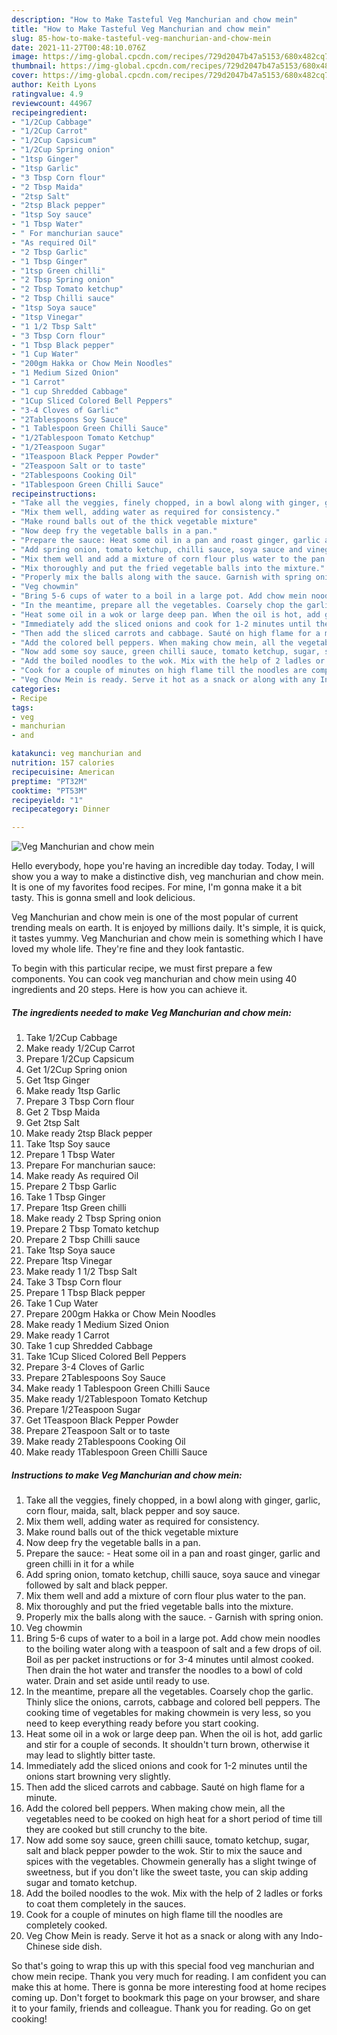 ```yaml
---
description: "How to Make Tasteful Veg Manchurian and chow mein"
title: "How to Make Tasteful Veg Manchurian and chow mein"
slug: 85-how-to-make-tasteful-veg-manchurian-and-chow-mein
date: 2021-11-27T00:48:10.076Z
image: https://img-global.cpcdn.com/recipes/729d2047b47a5153/680x482cq70/veg-manchurian-and-chow-mein-recipe-main-photo.jpg
thumbnail: https://img-global.cpcdn.com/recipes/729d2047b47a5153/680x482cq70/veg-manchurian-and-chow-mein-recipe-main-photo.jpg
cover: https://img-global.cpcdn.com/recipes/729d2047b47a5153/680x482cq70/veg-manchurian-and-chow-mein-recipe-main-photo.jpg
author: Keith Lyons
ratingvalue: 4.9
reviewcount: 44967
recipeingredient:
- "1/2Cup Cabbage"
- "1/2Cup Carrot"
- "1/2Cup Capsicum"
- "1/2Cup Spring onion"
- "1tsp Ginger"
- "1tsp Garlic"
- "3 Tbsp Corn flour"
- "2 Tbsp Maida"
- "2tsp Salt"
- "2tsp Black pepper"
- "1tsp Soy sauce"
- "1 Tbsp Water"
- " For manchurian sauce"
- "As required Oil"
- "2 Tbsp Garlic"
- "1 Tbsp Ginger"
- "1tsp Green chilli"
- "2 Tbsp Spring onion"
- "2 Tbsp Tomato ketchup"
- "2 Tbsp Chilli sauce"
- "1tsp Soya sauce"
- "1tsp Vinegar"
- "1 1/2 Tbsp Salt"
- "3 Tbsp Corn flour"
- "1 Tbsp Black pepper"
- "1 Cup Water"
- "200gm Hakka or Chow Mein Noodles"
- "1 Medium Sized Onion"
- "1 Carrot"
- "1 cup Shredded Cabbage"
- "1Cup Sliced Colored Bell Peppers"
- "3-4 Cloves of Garlic"
- "2Tablespoons Soy Sauce"
- "1 Tablespoon Green Chilli Sauce"
- "1/2Tablespoon Tomato Ketchup"
- "1/2Teaspoon Sugar"
- "1Teaspoon Black Pepper Powder"
- "2Teaspoon Salt or to taste"
- "2Tablespoons Cooking Oil"
- "1Tablespoon Green Chilli Sauce"
recipeinstructions:
- "Take all the veggies, finely chopped, in a bowl along with ginger, garlic, corn flour, maida, salt, black pepper and soy sauce."
- "Mix them well, adding water as required for consistency."
- "Make round balls out of the thick vegetable mixture"
- "Now deep fry the vegetable balls in a pan."
- "Prepare the sauce: Heat some oil in a pan and roast ginger, garlic and green chilli in it for a while"
- "Add spring onion, tomato ketchup, chilli sauce, soya sauce and vinegar followed by salt and black pepper."
- "Mix them well and add a mixture of corn flour plus water to the pan."
- "Mix thoroughly and put the fried vegetable balls into the mixture."
- "Properly mix the balls along with the sauce. Garnish with spring onion."
- "Veg chowmin"
- "Bring 5-6 cups of water to a boil in a large pot. Add chow mein noodles to the boiling water along with a teaspoon of salt and a few drops of oil. Boil as per packet instructions or for 3-4 minutes until almost cooked. Then drain the hot water and transfer the noodles to a bowl of cold water. Drain and set aside until ready to use."
- "In the meantime, prepare all the vegetables. Coarsely chop the garlic. Thinly slice the onions, carrots, cabbage and colored bell peppers. The cooking time of vegetables for making chowmein is very less, so you need to keep everything ready before you start cooking."
- "Heat some oil in a wok or large deep pan. When the oil is hot, add garlic and stir for a couple of seconds. It shouldn&#39;t turn brown, otherwise it may lead to slightly bitter taste."
- "Immediately add the sliced onions and cook for 1-2 minutes until the onions start browning very slightly."
- "Then add the sliced carrots and cabbage. Sauté on high flame for a minute."
- "Add the colored bell peppers. When making chow mein, all the vegetables need to be cooked on high heat for a short period of time till they are cooked but still crunchy to the bite."
- "Now add some soy sauce, green chilli sauce, tomato ketchup, sugar, salt and black pepper powder to the wok. Stir to mix the sauce and spices with the vegetables. Chowmein generally has a slight twinge of sweetness, but if you don&#39;t like the sweet taste, you can skip adding sugar and tomato ketchup."
- "Add the boiled noodles to the wok. Mix with the help of 2 ladles or forks to coat them completely in the sauces."
- "Cook for a couple of minutes on high flame till the noodles are completely cooked."
- "Veg Chow Mein is ready. Serve it hot as a snack or along with any Indo-Chinese side dish."
categories:
- Recipe
tags:
- veg
- manchurian
- and

katakunci: veg manchurian and 
nutrition: 157 calories
recipecuisine: American
preptime: "PT32M"
cooktime: "PT53M"
recipeyield: "1"
recipecategory: Dinner

---
```



![Veg Manchurian and chow mein](https://img-global.cpcdn.com/recipes/729d2047b47a5153/680x482cq70/veg-manchurian-and-chow-mein-recipe-main-photo.jpg)

Hello everybody, hope you're having an incredible day today. Today, I will show you a way to make a distinctive dish, veg manchurian and chow mein. It is one of my favorites food recipes. For mine, I'm gonna make it a bit tasty. This is gonna smell and look delicious.



Veg Manchurian and chow mein is one of the most popular of current trending meals on earth. It is enjoyed by millions daily. It's simple, it is quick, it tastes yummy. Veg Manchurian and chow mein is something which I have loved my whole life. They're fine and they look fantastic.


To begin with this particular recipe, we must first prepare a few components. You can cook veg manchurian and chow mein using 40 ingredients and 20 steps. Here is how you can achieve it.

<!--inarticleads1-->

##### The ingredients needed to make Veg Manchurian and chow mein:

1. Take 1/2Cup Cabbage
1. Make ready 1/2Cup Carrot
1. Prepare 1/2Cup Capsicum
1. Get 1/2Cup Spring onion
1. Get 1tsp Ginger
1. Make ready 1tsp Garlic
1. Prepare 3 Tbsp Corn flour
1. Get 2 Tbsp Maida
1. Get 2tsp Salt
1. Make ready 2tsp Black pepper
1. Take 1tsp Soy sauce
1. Prepare 1 Tbsp Water
1. Prepare  For manchurian sauce:
1. Make ready As required Oil
1. Prepare 2 Tbsp Garlic
1. Take 1 Tbsp Ginger
1. Prepare 1tsp Green chilli
1. Make ready 2 Tbsp Spring onion
1. Prepare 2 Tbsp Tomato ketchup
1. Prepare 2 Tbsp Chilli sauce
1. Take 1tsp Soya sauce
1. Prepare 1tsp Vinegar
1. Make ready 1 1/2 Tbsp Salt
1. Take 3 Tbsp Corn flour
1. Prepare 1 Tbsp Black pepper
1. Take 1 Cup Water
1. Prepare 200gm Hakka or Chow Mein Noodles
1. Make ready 1 Medium Sized Onion
1. Make ready 1 Carrot
1. Take 1 cup Shredded Cabbage
1. Take 1Cup Sliced Colored Bell Peppers
1. Prepare 3-4 Cloves of Garlic
1. Prepare 2Tablespoons Soy Sauce
1. Make ready 1 Tablespoon Green Chilli Sauce
1. Make ready 1/2Tablespoon Tomato Ketchup
1. Prepare 1/2Teaspoon Sugar
1. Get 1Teaspoon Black Pepper Powder
1. Prepare 2Teaspoon Salt or to taste
1. Make ready 2Tablespoons Cooking Oil
1. Make ready 1Tablespoon Green Chilli Sauce




<!--inarticleads2-->

##### Instructions to make Veg Manchurian and chow mein:

1. Take all the veggies, finely chopped, in a bowl along with ginger, garlic, corn flour, maida, salt, black pepper and soy sauce.
1. Mix them well, adding water as required for consistency.
1. Make round balls out of the thick vegetable mixture
1. Now deep fry the vegetable balls in a pan.
1. Prepare the sauce: - Heat some oil in a pan and roast ginger, garlic and green chilli in it for a while
1. Add spring onion, tomato ketchup, chilli sauce, soya sauce and vinegar followed by salt and black pepper.
1. Mix them well and add a mixture of corn flour plus water to the pan.
1. Mix thoroughly and put the fried vegetable balls into the mixture.
1. Properly mix the balls along with the sauce. - Garnish with spring onion.
1. Veg chowmin
1. Bring 5-6 cups of water to a boil in a large pot. Add chow mein noodles to the boiling water along with a teaspoon of salt and a few drops of oil. Boil as per packet instructions or for 3-4 minutes until almost cooked. Then drain the hot water and transfer the noodles to a bowl of cold water. Drain and set aside until ready to use.
1. In the meantime, prepare all the vegetables. Coarsely chop the garlic. Thinly slice the onions, carrots, cabbage and colored bell peppers. The cooking time of vegetables for making chowmein is very less, so you need to keep everything ready before you start cooking.
1. Heat some oil in a wok or large deep pan. When the oil is hot, add garlic and stir for a couple of seconds. It shouldn&#39;t turn brown, otherwise it may lead to slightly bitter taste.
1. Immediately add the sliced onions and cook for 1-2 minutes until the onions start browning very slightly.
1. Then add the sliced carrots and cabbage. Sauté on high flame for a minute.
1. Add the colored bell peppers. When making chow mein, all the vegetables need to be cooked on high heat for a short period of time till they are cooked but still crunchy to the bite.
1. Now add some soy sauce, green chilli sauce, tomato ketchup, sugar, salt and black pepper powder to the wok. Stir to mix the sauce and spices with the vegetables. Chowmein generally has a slight twinge of sweetness, but if you don&#39;t like the sweet taste, you can skip adding sugar and tomato ketchup.
1. Add the boiled noodles to the wok. Mix with the help of 2 ladles or forks to coat them completely in the sauces.
1. Cook for a couple of minutes on high flame till the noodles are completely cooked.
1. Veg Chow Mein is ready. Serve it hot as a snack or along with any Indo-Chinese side dish.




So that's going to wrap this up with this special food veg manchurian and chow mein recipe. Thank you very much for reading. I am confident you can make this at home. There is gonna be more interesting food at home recipes coming up. Don't forget to bookmark this page on your browser, and share it to your family, friends and colleague. Thank you for reading. Go on get cooking!

